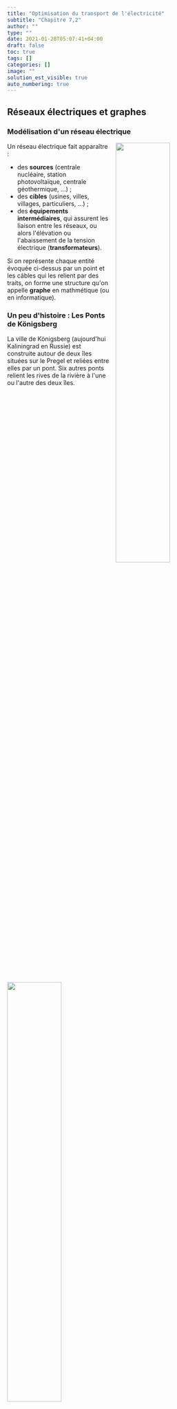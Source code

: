 ```yaml
---
title: "Optimisation du transport de l'électricité"
subtitle: "Chapitre 7,2"
author: ""
type: ""
date: 2021-01-28T05:07:41+04:00
draft: false
toc: true
tags: []
categories: []
image: ""
solution_est_visible: true
auto_numbering: true
---
```


## Réseaux électriques et graphes

### Modélisation d'un réseau électrique

<img src="/terminales-es/chap-7/chap-7-2/chap-7-2-1.png" alt="" width="50%" style="float: right; padding-left: 15px;" />

Un réseau électrique fait apparaître :
- des **sources** (centrale nucléaire, station photovoltaïque, centrale géothermique, ...) ;
- des **cibles** (usines, villes, villages, particuliers, ...) ;
- des **équipements intermédiaires**, qui assurent les liaison entre les réseaux, ou alors l'élévation ou l'abaissement de la tension électrique (**transformateurs**).

Si on représente chaque entité évoquée ci-dessus par un point et les câbles qui les relient par des traits, on forme une structure qu'on appelle **graphe** en mathmétique (ou en informatique).


### Un peu d'histoire : Les Ponts de Königsberg

La ville de Königsberg (aujourd'hui Kaliningrad en Russie) est construite autour de deux îles situées sur le Pregel et reliées entre elles par un pont. Six autres ponts relient les rives de la rivière à l'une ou l'autre des deux îles. 
<img src="/terminales-es/chap-7/chap-7-2/chap-7-2-3.png" alt="" width="50%" />

> Existe-t-il une promenade dans les rues de Königsberg permettant, à partir d'un point de départ au choix, de *passer une et une seule fois par chaque pont*, et de *revenir à son point de départ*, étant entendu qu'on ne peut traverser le Pregel qu'en passant sur les ponts ?

{{% solution "Réponse (intuitive)" %}}
Non. Si une telle promenade existait, chaque quartier devrait être relié à un nombre pair de ponts : un premier pour arriver dans le quartier, un second pour quitter le quartier.
{{% /solution %}}

> Existe-t-il une promenade dans les rues de Königsberg permettant, à partir d'un point de départ au choix, de *passer une et une seule fois par chaque pont* ?
{{% solution "Réponse (intuitive)" %}}
Non. Si une telle promenade existait, les quartiers, à l'exception des quartiers de départ et d'arrivée, devraient être reliés à un nombre pair de ponts : un premier pour arriver dans le quartier, un second pour quitter le quartier.
{{% /solution %}}

**Comment Euler a-t-il résolu le problème en 1735 ?**\
Il a représenté les quartiers par des nœuds et les ponts par des arêtes et cherché si un parcours passant par toutes les arêtes une et une seule fois existait.
<img src="/terminales-es/chap-7/chap-7-2/chap-7-2-4.png" alt="" width="50%" />


### Qu'est-ce qu'un graphe ?


{{% note tip %}}
#### Graphe 

- Un **graphe non orienté** est constitué d’un ensemble de points, appelés **nœuds**, et d’un ensemble de **couples de nœuds distincts** appelés **arêtes**.

- Un **graphe orienté** est constitué d’un ensemble de points, appelés **nœuds**, et d’un ensemble de **couples de nœuds distincts** appelés **arcs**. *Les arcs sont alors représentés par des flèches*.

- Un graphe, orienté ou non peut être **pondéré par des valeurs numériques** affectées à ses arêtes ou à ses arcs.

- On appelle parcours dans un graphe un chemin qui relie deux nœuds.
{{% /note %}}

Dans le cas d’un graphe pondéré, la valeur numérique associée à une arête (poids) peut être la distance entre ses deux extrémités ou le coût pour aller de l’une à l’autre.

De nombreux problèmes d’optimisation sur les graphes ont été étudiés, l’un des plus connus étant celui du {{< remote "voyageur de commerce" "https://fr.wikipedia.org/wiki/Problème_du_voyageur_de_commerce" >}} : *« Étant donné une liste de villes, et des distances entre toutes les paires de villes, détermine un plus court chemin qui visite chaque ville une et une seule fois et qui termine dans la ville de départ. »*\
Ce problème est encore un domaine actif de recherche et il existe seulement des algorithmes imparfaits qui ne trouvent pas toujours le meilleur chemin.

#### Exemples de modélisations de situations par des graphes

- Routage de l'information sur internet ;
- Relations entre personnes dans les réseaux sociaux ;
- Réseau autoroutier ;
- Réseau ferré ;
- 

{{% note exercise %}}
Pour chacun des graphes ci-dessous, indiquer le nombre de nœuds, d'arêtes (ou d'arcs), s'il est orienté ou pas, s'il est pondéré ou pas.
<img src="/terminales-es/chap-7/chap-7-2/chap-7-2-2.png" alt="" width="60%" />
{{% /note %}}
{{% solution "Réponses" %}}
a) Graphe non orienté constitué de 4 nœuds et de 5 arêtes.
b) Graphe non orienté constitué de 4 nœuds et de 7 arêtes (grphoe du problème des {{< remote "7 ponts de Königsberg" "https://fr.wikipedia.org/wiki/Problème_des_sept_ponts_de_Königsberg" >}}).
c) Graphe orienté constitué de 4 nœuds et 6 arcs.
d) Graphe orienté et pondéré constitué de 4 nœuds et 5 arcs.
{{% /solution %}}

### Modélisation d'un réseau électrique

{{% note tip %}}
#### La répartition des courants électriques dans un réseau doit satisfaire plusieurs contraintes

- L’intensité du courant électrique qui quitte une source ne peut pas dépasser sa capacité de production ;
- L’intensité totale du courant électrique qui entre dans chaque nœud doit être égale à l’intensité du courant électrique qui en sort (c’est la **loi des nœuds**) ;
- L’intensité du courant électrique qui arrive au niveau de chaque cible est fixée par ses besoins en énergie. électrique.
{{% /note %}}


{{% note tip %}}
#### Modélisation d'un réseau électrique

Un **réseau électrique** peut être modélisé par un **graphe pondéré et orienté**. Les sommets du graphe représentent les sources, les cibles et un certain nombre de nœuds intermédiaires. Les arcs du graphe représentent les lignes électriques, elles **sont pondérées par l’intensité du courant électrique** dans le câble et orientées par le sens du courant (des sources vers les cibles).
{{% /note %}}

{{% note warning %}}
Le problème d'optimisation du transport du courant électrique est donc un **problème d'optimisation sous contrainte**.
{{% /note %}}

{{% note exercise %}}
#### Application : 

{{< remote "Livre Scolaire" "https://www.lelivrescolaire.fr/page/10663400?docId=2e7BWRI03T0y579PXQ9RS" >}}

Une île comporte quatre villes. Pour répondre aux besoins énergétiques de ces quatre villes, un champ éolien, une centrale marémotrice et une centrale thermique ont été construits.

La répartition du courant se fait par l’intermédiaire de deux postes de distribution reliés entre eux. La centrale marémotrice et le champ éolien sont chacun reliés à un poste différent. La centrale thermique est reliée au même poste que le champ éolien. Deux villes sont connectées à un poste et les deux autres villes à l’autre.


**Travail :** Construire le graphe modélisant le réseau électrique. En particulier, identifier les différents sommets du graphe, les différents arcs du graphe et le sens des arcs.
{{% /note %}}

{{% solution "Réponse" %}}
<img src="/terminales-es/chap-7/chap-7-2/chap-7-2-5.png" alt="" width="80%" />
- Les quatre villes, les deux postes de distribution, le champ éolien, la centrale thermique et la centrale marémotrice constituent les sommets du graphe.
- La ville 1 et la ville 2 sont reliées au poste de distribution 1 par un arc orienté vers la ville (le poste distribue l’électricité).
- La ville 3 et la ville 4 sont reliées au poste de distribution 2 par un arc orienté vers la ville (le poste distribue l’électricité).
- Le champ éolien et la centrale thermique sont reliés au poste de distribution 1 par un arc orienté vers le poste (les centrales distribuent l’électricité vers le poste).
- La centrale marémotrice est reliée au poste de distribution 2 par un arc orienté vers le poste (la centrale distribue l’électricité vers le poste).
- Les postes de distribution sont reliés par un arc non orienté, afin d’assurer le transport de l'électricité vers les 4 villes à partir des 3 centrales de production de l’électricité.
{{% /solution %}}

## Minimiser les pertes pour la distribution d'énergie

{{% note exercise %}}
Deux villes de moyenne montagne sont connectées à l’ensemble du réseau, mais l’électricité provient essentiellement de deux sources : une centrale hydroélectrique et une petite centrale à charbon.
Avant d’arriver aux villes, l’électricité passe par un poste électrique qui répartit le courant électrique en fonction des besoins.

On cherche ici à déterminer l’intensité du courant dans toutes les branches du réseau avec le minimum de perte d’énergie lors du transport de l’électricité.
{{% /note %}}

1. Construire le graphe modélisant le réseau électrique.
{{% solution "Réponse" %}}
<img src="/terminales-es/chap-7/chap-7-2/chap-7-2-6.png" alt="" width="80%" />
{{% /solution %}}

- La tension au sein du réseau étudié est de $\pu{20 kV}$.
- La longueur des lignes reliant la centrale hydroélectrique au poste électrique est deux fois plus grande que celle reliant la centrale à charbon au poste électrique. La résistance est donc aussi deux fois plus grande. La résistance des autres branches est négligée.
- La ville 1 a besoin d’une puissance électrique moyenne de $\pu{4,0 MW}$. 
- La ville 2 a besoin d’une puissance électrique moyenne de $\pu{1,0 MW}$.
- La valeur de la résistance des lignes reliant la centrale à charbon au poste de distribution est arbitrairement prise comme valant $\pu{1 \Omega}$.

2. Compléter le graphe avec les informations ci-dessus.
{{% solution "Réponse" %}}
<img src="/terminales-es/chap-7/chap-7-2/chap-7-2-7.png" alt="" width="90%" />
{{% /solution %}}

3. Déterminer la valeur des intensité $I\_1$ et $I\_2$ des courants qui arrivent dans les villes 1 et 2.\
**Aide.** Utiliser les deux informations que l'on possède pour chacune des villes.
{{% solution "Réponse" %}}
$P = UI$, donc $I = \dfrac{P}{U}$.
- $I\_1 = \dfrac{\pu{4,0e6 W}}{\pu{2,0e4 V}}=\pu{2,0e2 A}$.
- $I\_2 = \dfrac{\pu{1,0e6 W}}{\pu{2,0e4 V}}=\pu{5,0e1 A}$.
{{% /solution %}}

4. Écrire la loi des nœuds au niveau du poste de distribution.\
On note $I\_C$ et $I\_H$ les intensités des courants électriques qui quittent les centrales à charbon et hydroélectrique.
{{% solution "Réponse" %}}
$I\_C + I\_H = I\_1 + I\_2 $
{{% /solution %}}

5. Écrire l'expression de la puissance joule totale dissipée, en fonction de la seule variable $I\_C$.
{{% solution "Réponse" %}}
- $P\_T = P\_C + P\_H = R\_C \\, I\_C^2 + R\_H \\, I\_H^2$.
- Comme $I\_H = I\_1 + I\_2 - I\_C = A - I\_C$ avec $A = I\_1 + I\_2 = \pu{2e2 A} + \pu{5e1 A} = \pu{2,5e2 A}$, $$P\_T = R\_C \\, I\_C^2 + R\_H \\, (A - I\_C)^2$$
{{% /solution %}}

6. Que faut-il faire pour minimiser l'énergie perdue lors du transport de l'électricité ?
{{% solution "Réponse" %}}
Le minimumn de l'énergie perdue lors du transport correspond à la minimisation de la fonction $P\_T(I\_C)$.
{{% /solution %}}

7. Compléter le code Python à {{< remote "cette adresse" "https://repl.it/@dlatreyte/Minimisation-Puissance-Joule-Eleves" >}} afin de tracer la fonction $P\_T(I\_C)$. En déduire la valeur de $I\_C$ qui minimise l'énergie perdue.
{{% solution "Réponse" %}}
{{< remote "Code corrigé" "https://repl.it/@dlatreyte/Minimisation-Puissance-Joule" >}}
<img src="/terminales-es/chap-7/chap-7-2/chap-7-2-8.png" alt="" width="90%" />
La puissance dissipée est minimale pour $I\_C = \pu{165 A}$.
{{% /solution %}}
